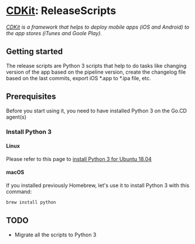 # [CDKit](https://github.com/timoa/cdkit): ReleaseScripts

*[CDKit](https://github.com/timoa/cdkit) is a framework that helps to deploy mobile apps (iOS and Android) to the app stores (iTunes and Goole Play).*

## Getting started

The release scripts are Python 3 scripts that help to do tasks like changing version of the app based on the pipeline version, create the changelog file based on the last commits, export iOS *.app to *.ipa file, etc.

## Prerequisites

Before you start using it, you need to have installed Python 3 on the Go.CD agent(s)

### Install Python 3

#### Linux

Please refer to this page to [install Python 3 for Ubuntu 18.04](https://www.digitalocean.com/community/tutorials/how-to-install-python-3-and-set-up-a-programming-environment-on-ubuntu-18-04-quickstart)

#### macOS

If you installed previously Homebrew, let's use it to install Python 3 with this command:

``` bash
brew install python
```


## TODO
* Migrate all the scripts to Python 3
